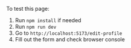 To test this page:

1. Run `npm install` if needed
2. Run `npm run dev`
3. Go to `http://localhost:5173/edit-profile`
4. Fill out the form and check browser console

